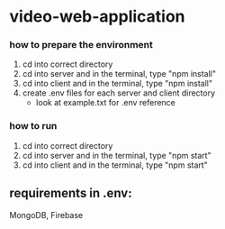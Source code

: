 # video-web-application

### how to prepare the environment
1) cd into correct directory
2) cd into server and in the terminal, type "npm install"
3) cd into client and in the terminal, type "npm install"
4) create .env files for each server and client directory
    - look at example.txt for .env reference

### how to run 
1) cd into correct directory
2) cd into server and in the terminal, type "npm start"
3) cd into client and in the terminal, type "npm start"

## requirements in .env:
MongoDB, Firebase
